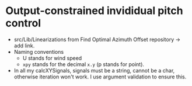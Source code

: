 # Output-constrained invididual pitch control

- src/Lib/Linearizations from Find Optimal Azimuth Offset repository -> add link.
- Naming conventions
    - U stands for wind speed
    - `xpy` stands for the decimal `x.y` (p stands for point). 
- In all my calcXYSignals, signals must be a string, cannot be a char, otherwise iteration won't work. I use argument validation to ensure this.